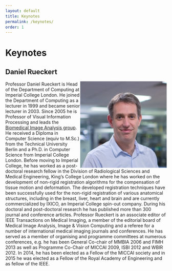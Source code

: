```yaml
---
layout: default
title: Keynotes
permalink: /keynotes/
order: 1
---
```

# Keynotes


## Daniel Rueckert
<img style="float: right;" src="../images/daniel_rueckert.png" alt="Daniel Rueckert"> Professor Daniel Rueckert is Head of the Department of Computing at Imperial College London. He joined the Department of Computing as a lecturer in 1999 and became senior lecturer in 2003. Since 2005 he is Professor of Visual Information Processing and leads the [Biomedical Image Analysis group](http://biomedic.doc.ic.ac.uk/). He received a Diploma in Computer Science (equiv to M.Sc.) from the Technical University Berlin and a Ph.D. in Computer Science from Imperial College London. Before moving to Imperial College, he has worked as a post-doctoral research fellow in the Division of Radiological Sciences and Medical Engineering, King’s College London where he has worked on the development of non-rigid registration algorithms for the compensation of tissue motion and deformation. The developed registration techniques have been successfully used for the non-rigid registration of various anatomical structures, including in the breast, liver, heart and brain and are currently commercialized by IXICO, an Imperial College spin-out company. During his doctoral and post-doctoral research he has published more than 300 journal and conference articles. Professor Rueckert is an associate editor of IEEE Transactions on Medical Imaging, a member of the editorial board of Medical Image Analysis, Image & Vision Computing and a referee for a number of international medical imaging journals and conferences. He has served as a member of organising and programme committees at numerous conferences, e.g. he has been General Co-chair of MMBIA 2006 and FIMH 2013 as well as Programme Co-Chair of MICCAI 2009, ISBI 2012 and WBIR 2012. In 2014, he has been elected as a Fellow of the MICCAI society and in 2015 he was elected as a Fellow of the Royal Academy of Engineering and as fellow of the IEEE.